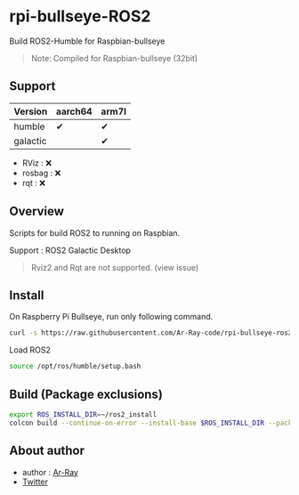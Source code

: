 # rpi-bullseye-ROS2

Build ROS2-Humble for Raspbian-bullseye

> Note: Compiled for Raspbian-bullseye (32bit)

## Support

| Version | aarch64 | arm7l |
| --- | --- | --- |
| humble | ✔ | ✔ |
| galactic | | ✔ |

- RViz : ❌
- rosbag : ❌
- rqt : ❌

## Overview

Scripts for build ROS2 to running on Raspbian.

Support : ROS2 Galactic Desktop

> Rviz2 and Rqt are not supported. (view issue)


<!-- 
## Build

On Raspberry Pi Bullseye

```bash
git clone https://github.com/Ar-Ray-code/rpi-bullseye-ros2.git -b galactic
cd rpi-bullseye-ros2
bash build.bash $HOME
> password
``` -->

<!-- Load ROS2

```bash
source $HOME/galactic/setup.bash
``` -->

## Install

On Raspberry Pi Bullseye, run only following command.

```bash
curl -s https://raw.githubusercontent.com/Ar-Ray-code/rpi-bullseye-ros2/main/install.bash | bash
```

Load ROS2

```bash
source /opt/ros/humble/setup.bash
```

## Build (Package exclusions)

```bash
export ROS_INSTALL_DIR=~/ros2_install
colcon build --continue-on-error --install-base $ROS_INSTALL_DIR --packages-skip-up-to rviz_ogre_vendor rviz_rendering rviz_common rviz_rendering_tests rviz_visual_testing_framework rviz2 rosbag2_transpor rosbag2_transport rosbag2_py ros2bag rqt_bag
```

## About author

- author : [Ar-Ray](https://github.com/Ar-Ray-code)
- [Twitter](https://twitter.com/Ray255Ar)
